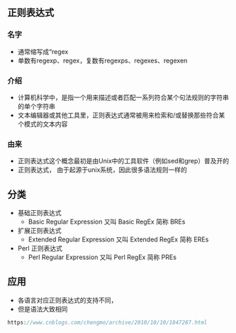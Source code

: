 ## 正则表达式

### 名字

* 通常缩写成“regex
* 单数有regexp、regex，复数有regexps、regexes、regexen

### 介绍

* 计算机科学中，是指一个用来描述或者匹配一系列符合某个句法规则的字符串的单个字符串
* 文本编辑器或其他工具里，正则表达式通常被用来检索和/或替换那些符合某个模式的文本内容

### 由来

* 正则表达式这个概念最初是由Unix中的工具软件（例如sed和grep）普及开的
* 正则表达式， 由于起源于unix系统，因此很多语法规则一样的

## 分类

* 基础正则表达式
    * Basic Regular Expression 又叫 Basic RegEx 简称 BREs
* 扩展正则表达式
    * Extended Regular Expression 又叫 Extended RegEx 简称 EREs
* Perl 正则表达式
    * Perl Regular Expression 又叫 Perl RegEx 简称 PREs



## 应用

* 各语言对应正则表达式的支持不同，
* 但是语法大致相同

```js
https://www.cnblogs.com/chengmo/archive/2010/10/10/1847287.html	
```





























